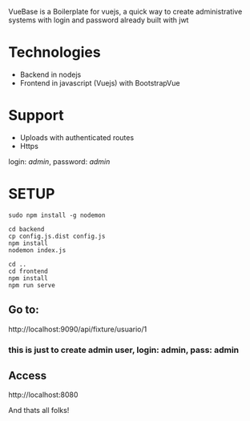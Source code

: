 VueBase is a Boilerplate for vuejs, a quick way to create administrative systems with login and password already built with jwt

# Technologies

* Backend in nodejs
* Frontend in javascript (Vuejs) with BootstrapVue

# Support

* Uploads with authenticated routes
* Https

login: _admin_, password: _admin_

# SETUP

```
sudo npm install -g nodemon
```

```
cd backend
cp config.js.dist config.js
npm install
nodemon index.js

cd ..
cd frontend
npm install
npm run serve
```

## Go to:

http://localhost:9090/api/fixture/usuario/1

### this is just to create admin user, login: admin, pass: admin

## Access

http://localhost:8080

And thats all folks!
